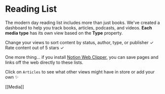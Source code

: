 # Reading List

The modern day reading list includes more than just books. We've created a dashboard to help you track books, articles, podcasts, and videos. **Each** **media type** has its own view based on the **Type** property. 

Change your views to sort content by status, author, type, or publisher ✓
Rate content out of 5 stars ✓

One more thing... if you install [Notion Web Clipper](https://chrome.google.com/webstore/detail/notion-web-clipper/knheggckgoiihginacbkhaalnibhilkk?hl=en), you can save pages and links off the web directly to these lists.

Click on `Articles` to see what other views might have in store or add your own ✨

[[Media]]